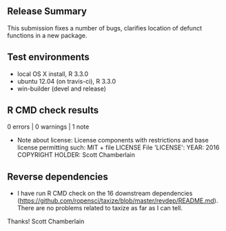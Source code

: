 ## Release Summary

This submission fixes a number of bugs, clarifies location of
defunct functions in a new package.

## Test environments

* local OS X install, R 3.3.0
* ubuntu 12.04 (on travis-ci), R 3.3.0
* win-builder (devel and release)

## R CMD check results

0 errors | 0 warnings | 1 note

* Note about license:
License components with restrictions and base license permitting such:
  MIT + file LICENSE
File 'LICENSE':
  YEAR: 2016
  COPYRIGHT HOLDER: Scott Chamberlain

## Reverse dependencies

* I have run R CMD check on the 16 downstream dependencies (https://github.com/ropensci/taxize/blob/master/revdep/README.md).
There are no problems related to taxize as far as I can tell.

Thanks!
Scott Chamberlain
